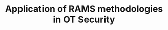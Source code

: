 ---
title: Application of RAMS methodologies in OT Security
permalink: "/program/presentations/wissam-al-nasairi/"
layout: presentation
speaker:
- name: Wissam Al-Nasairi
  role: X.0 and OT Security Lead
  work: Accenture
  image: wissam-al-nasairi
id: presentation
published: true
---